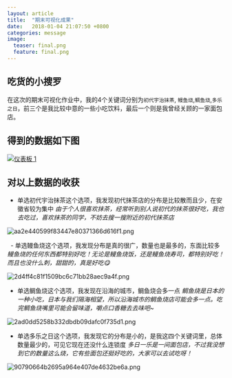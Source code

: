 ```yaml
---
layout: article
title:  "期末可视化成果"
date:   2018-01-04 21:07:50 +0800
categories: message
image:
  teaser: final.png
  feature: final.png
---
```

## 吃货的小搜罗

在这次的期末可视化作业中，我的4个关键词分别为`初代宇治抹茶`, `鳗鱼烧`,`鲷鱼烧`,`多乐之日`，前三个是我比较中意的一些小吃饮料，最后一个则是我曾经关顾的一家面包店。

 
## 得到的数据如下图

<div class='tableauPlaceholder' id='viz1515116365940' style='position: relative'>
		<noscript><a href='#'><img alt='仪表板 1 ' src='https:&#47;&#47;public.tableau.com&#47;static&#47;images&#47;11&#47;11_172&#47;1_1&#47;1_rss.png' style='border: none' /></a>
		</noscript>
		<object class='tableauViz'  style='display:none;'><param name='host_url' value='https%3A%2F%2Fpublic.tableau.com%2F' /> <param name='embed_code_version' value='3' /> <param name='path' value='views&#47;11_172&#47;1_1?:embed=y&amp;:display_count=y&amp;publish=yes' /> <param name='toolbar' value='yes' /><param name='static_image' value='https:&#47;&#47;public.tableau.com&#47;static&#47;images&#47;11&#47;11_172&#47;1_1&#47;1.png' /> <param name='animate_transition' value='yes' /><param name='display_static_image' value='yes' /><param name='display_spinner' value='yes' /><param name='display_overlay' value='yes' /><param name='display_count' value='yes' /><param name='filter' value='publish=yes' />
		</object>
</div>                
<script type='text/javascript'>                    var divElement = document.getElementById('viz1515116365940');                    var vizElement = divElement.getElementsByTagName('object')[0];                    vizElement.style.width='1000px';vizElement.style.height='827px';                    var scriptElement = document.createElement('script');                    scriptElement.src = 'https://public.tableau.com/javascripts/api/viz_v1.js';                    vizElement.parentNode.insertBefore(scriptElement, vizElement);                
</script>
 
## 对以上数据的收获

 - 单选初代宇治抹茶这个选项，我发现初代抹茶店的分布是比较散而且少，在安徽省较为集中
 _由于个人很喜欢抹茶，经常听到别人说初代的抹茶很好吃，我也去吃过，喜欢抹茶的同学，不妨去搜一搜附近的初代抹茶店_


![aa2e440599f83447e80371366d616f1.png](https://i.loli.net/2018/01/05/5a4e5685dfbfe.png)

 
- 单选鳗鱼烧这个选项，我发现分布是真的很广，数量也是最多的，东面比较多
_鳗鱼烧的任何东西都特别好吃！无论是鳗鱼烧饭，还是鳗鱼烧寿司，都特别好吃！而且也没什么刺，甜甜的，真是好吃😋_


![2d4ff4c81f1509bc6c71bb28aec9a4f.png](https://i.loli.net/2018/01/05/5a4eda9c4013e.png) 
 
 - 单选鲷鱼烧这个选项，我发现在沿海的城市，鲷鱼烧会多一点
 _鲷鱼烧是日本的一种小吃，日本与我们隔海相望，所以沿海城市的鲷鱼烧店可能会多一点。吃完鲷鱼烧嘴里可能会留味道，嚼点口香糖去去味吧~_


![2ad0dd5258b332dbdb09dafc0f735d1.png](https://i.loli.net/2018/01/05/5a4e56ff2615d.png)
 
 
 - 单选多乐之日这个选项，我发现它的分布是小的，是我这四个关键词里，总体数量最少的，可见它现在还没什么连锁度
 _多日一乐是一间面包店，不过我没想到它的数量这么烧，它有些面包还挺好吃的，大家可以去试吃呀！_


![90790664b2695a964e407de4632be6a.png](https://i.loli.net/2018/01/05/5a4ed2b480eb7.png)
 

 
